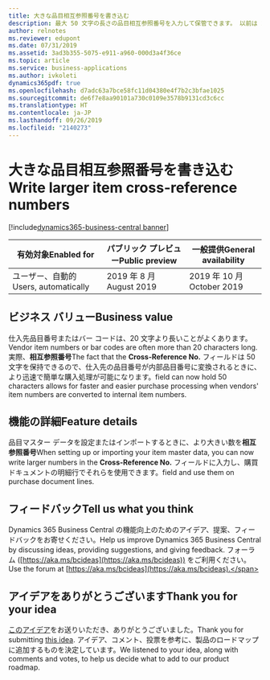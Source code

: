 ```yaml
---
title: 大きな品目相互参照番号を書き込む
description: 最大 50 文字の長さの品目相互参照番号を入力して保管できます。 以前は 20 文字でした。
author: relnotes
ms.reviewer: edupont
ms.date: 07/31/2019
ms.assetid: 3ad3b355-5075-e911-a960-000d3a4f36ce
ms.topic: article
ms.service: business-applications
ms.author: ivkoleti
dynamics365pdf: true
ms.openlocfilehash: d7adc63a7bce58fc11d04380e4f7b2c3bfae1025
ms.sourcegitcommit: de6f7e8aa90101a730c0109e3578b9131cd3c6cc
ms.translationtype: HT
ms.contentlocale: ja-JP
ms.lasthandoff: 09/26/2019
ms.locfileid: "2140273"
---
```

# <a name="write-larger-item-cross-reference-numbers"></a><span data-ttu-id="57f93-104">大きな品目相互参照番号を書き込む</span><span class="sxs-lookup"><span data-stu-id="57f93-104">Write larger item cross-reference numbers</span></span>
[!include[dynamics365-business-central banner](../includes/dynamics365-business-central.md)]

| <span data-ttu-id="57f93-105">有効対象</span><span class="sxs-lookup"><span data-stu-id="57f93-105">Enabled for</span></span>    |  <span data-ttu-id="57f93-106">パブリック プレビュー</span><span class="sxs-lookup"><span data-stu-id="57f93-106">Public preview</span></span> | <span data-ttu-id="57f93-107">一般提供</span><span class="sxs-lookup"><span data-stu-id="57f93-107">General availability</span></span> | 
| ---------- | ---------- |---------- |
|<span data-ttu-id="57f93-108">ユーザー、自動的</span><span class="sxs-lookup"><span data-stu-id="57f93-108">Users, automatically</span></span>|<span data-ttu-id="57f93-109">2019 年 8 月</span><span class="sxs-lookup"><span data-stu-id="57f93-109">August 2019</span></span>| <span data-ttu-id="57f93-110">2019 年 10 月</span><span class="sxs-lookup"><span data-stu-id="57f93-110">October 2019</span></span>|


## <a name="business-value"></a><span data-ttu-id="57f93-111">ビジネス バリュー</span><span class="sxs-lookup"><span data-stu-id="57f93-111">Business value</span></span>
<!-- bv start -->
<span data-ttu-id="57f93-112">仕入先品目番号またはバー コードは、20 文字より長いことがよくあります。</span><span class="sxs-lookup"><span data-stu-id="57f93-112">Vendor item numbers or bar codes are often more than 20 characters long.</span></span> <span data-ttu-id="57f93-113">実際、**相互参照番号**</span><span class="sxs-lookup"><span data-stu-id="57f93-113">The fact that the **Cross-Reference No.**</span></span> <span data-ttu-id="57f93-114">フィールドは 50 文字を保持できるので、仕入先の品目番号が内部品目番号に変換されるときに、より迅速で簡単な購入処理が可能になります。</span><span class="sxs-lookup"><span data-stu-id="57f93-114">field can now hold 50 characters allows for faster and easier purchase processing when vendors' item numbers are converted to internal item numbers.</span></span>
<!-- bv end -->



## <a name="feature-details"></a><span data-ttu-id="57f93-115">機能の詳細</span><span class="sxs-lookup"><span data-stu-id="57f93-115">Feature details</span></span>
<!--feature detail start -->
<span data-ttu-id="57f93-116">品目マスター データを設定またはインポートするときに、より大きい数を**相互参照番号**</span><span class="sxs-lookup"><span data-stu-id="57f93-116">When setting up or importing your item master data, you can now write larger numbers in the **Cross-Reference No.**</span></span> <span data-ttu-id="57f93-117">フィールドに入力し、購買ドキュメントの明細行でそれらを使用できます。</span><span class="sxs-lookup"><span data-stu-id="57f93-117">field and use them on purchase document lines.</span></span>
<!--feature detail end -->








## <a name="tell-us-what-you-think"></a><span data-ttu-id="57f93-118">フィードバック</span><span class="sxs-lookup"><span data-stu-id="57f93-118">Tell us what you think</span></span>
<span data-ttu-id="57f93-119">Dynamics 365 Business Central の機能向上のためのアイデア、提案、フィードバックをお寄せください。</span><span class="sxs-lookup"><span data-stu-id="57f93-119">Help us improve Dynamics 365 Business Central by discussing ideas, providing suggestions, and giving feedback.</span></span> <span data-ttu-id="57f93-120">フォーラム ([https://aka.ms/bcideas](https://aka.ms/bcideas)) をご利用ください。</span><span class="sxs-lookup"><span data-stu-id="57f93-120">Use the forum at [https://aka.ms/bcideas](https://aka.ms/bcideas).</span></span>



## <a name="thank-you-for-your-idea"></a><span data-ttu-id="57f93-121">アイデアをありがとうございます</span><span class="sxs-lookup"><span data-stu-id="57f93-121">Thank you for your idea</span></span>
<span data-ttu-id="57f93-122">[このアイデア](https://experience.dynamics.com/ideas/idea/?ideaid=ed1ed8f8-bf23-e911-9461-0003ff68d30d)をお送りいただき、ありがとうございました。</span><span class="sxs-lookup"><span data-stu-id="57f93-122">Thank you for submitting [this idea](https://experience.dynamics.com/ideas/idea/?ideaid=ed1ed8f8-bf23-e911-9461-0003ff68d30d).</span></span> <span data-ttu-id="57f93-123">アイデア、コメント、投票を参考に、製品のロードマップに追加するものを決定しています。</span><span class="sxs-lookup"><span data-stu-id="57f93-123">We listened to your idea, along with comments and votes, to help us decide what to add to our product roadmap.</span></span>
